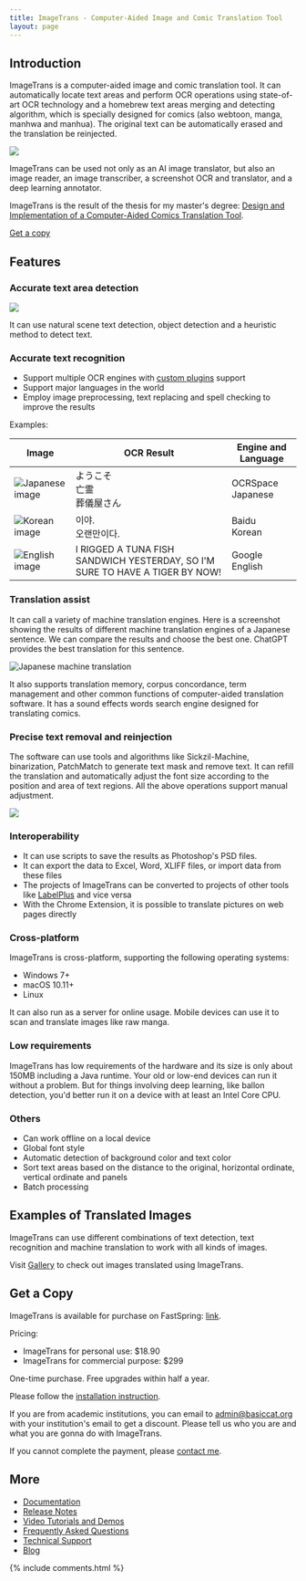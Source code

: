 ```yaml
---
title: ImageTrans - Computer-Aided Image and Comic Translation Tool
layout: page
---
```


## Introduction

ImageTrans is a computer-aided image and comic translation tool. It can automatically locate text areas and perform OCR operations using state-of-art OCR technology and a homebrew text areas merging and detecting algorithm, which is specially designed for comics (also webtoon, manga, manhwa and manhua). The original text can be automatically erased and the translation be reinjected.

![](/album/imagetrans.jpg)

ImageTrans can be used not only as an AI image translator, but also an image reader, an image transcriber, a screenshot OCR and translator, and a deep learning annotator.

ImageTrans is the result of the thesis for my master's degree: [Design and Implementation of a Computer-Aided Comics Translation Tool](https://www.researchgate.net/publication/342623300_Design_and_Implementation_of_a_Computer-Aided_Comics_Translation_Tool).[](https://www.researchgate.net/publication/342623300_Design_and_Implementation_of_a_Computer-Aided_Comics_Translation_Tool)

[Get a copy](#get-a-copy)

## Features

### Accurate text area detection

![](/album/imagetrans-features/localization.jpg)

It can use natural scene text detection, object detection and a heuristic method to detect text.
   
### Accurate text recognition

* Support multiple OCR engines with [custom plugins](https://github.com/xulihang/ImageTrans_plugins) support
* Support major languages in the world
* Employ image preprocessing, text replacing and spell checking to improve the results

Examples:

|  Image   | OCR Result  | Engine and Language |
|  ----  | ----  | ---- |
| ![Japanese image](/album/imagetrans-ocr/japanese.jpg)  | ようこそ<br/>亡霊<br/>葬儀屋さん | OCRSpace<br/>Japanese |
| ![Korean image](/album/imagetrans-ocr/korean.jpg)  | 이야.<br/>오랜만이다. | Baidu<br/>Korean |
| ![English image](/album/imagetrans-ocr/english-calvin-and-hobbes.jpg)  | I RIGGED A TUNA FISH SANDWICH YESTERDAY, SO I'M SURE TO HAVE A TIGER BY NOW! | Google<br/>English |

### Translation assist

It can call a variety of machine translation engines. Here is a screenshot showing the results of different machine translation engines of a Japanese sentence. We can compare the results and choose the best one. ChatGPT provides the best translation for this sentence.

![Japanese machine translation](/album/imagetrans-machine-translation/ja2en.jpg)

It also supports translation memory, corpus concordance, term management and other common functions of computer-aided translation software. It has a sound effects words search engine designed for translating comics.

### Precise text removal and reinjection

The software can use tools and algorithms like Sickzil-Machine, binarization, PatchMatch to generate text mask and remove text. It can refill the translation and automatically adjust the font size according to the position and area of text regions. All the above operations support manual adjustment.

![](/album/imagetrans-features/text-removal-and-reinjection.jpg)

### Interoperability

* It can use scripts to save the results as Photoshop's PSD files.
* It can export the data to Excel, Word, XLIFF files, or import data from these files
* The projects of ImageTrans can be converted to projects of other tools like [LabelPlus](https://github.com/xulihang/ImageTrans-docs/issues/439) and vice versa
* With the Chrome Extension, it is possible to translate pictures on web pages directly

### Cross-platform

ImageTrans is cross-platform, supporting the following operating systems:

* Windows 7+
* macOS 10.11+
* Linux

It can also run as a server for online usage. Mobile devices can use it to scan and translate images like raw manga.

### Low requirements

ImageTrans has low requirements of the hardware and its size is only about 150MB including a Java runtime. Your old or low-end devices can run it without a problem. But for things involving deep learning, like ballon detection, you'd better run it on a device with at least an Intel Core CPU.

### Others

* Can work offline on a local device
* Global font style
* Automatic detection of background color and text color
* Sort text areas based on the distance to the original, horizontal ordinate, vertical ordinate and panels
* Batch processing

## Examples of Translated Images

ImageTrans can use different combinations of text detection, text recognition and machine translation to work with all kinds of images.

Visit [Gallery](/gallery/) to check out images translated using ImageTrans.

## Get a Copy

ImageTrans is available for purchase on FastSpring: [link](https://basiccat.onfastspring.com/).

Pricing:

* ImageTrans for personal use: $18.90
* ImageTrans for commercial purpose: $299

One-time purchase. Free upgrades within half a year.

Please follow the [installation instruction](https://imagetrans.readthedocs.io/en/latest/gettingstarted.html#id2).

If you are from academic institutions, you can email to [admin@basiccat.org](mailto:admin@basiccat.org) with your institution's email to get a discount. Please tell us who you are and what you are gonna do with ImageTrans.

If you cannot complete the payment, please [contact me](mailto:admin@basiccat.org).

## More

* [Documentation](https://imagetrans.readthedocs.io/en/latest/)
* [Release Notes](/imagetrans/release-notes/)
* [Video Tutorials and Demos](/imagetrans/video/)
* [Frequently Asked Questions](/imagetrans/faq/)
* [Technical Support](/support/)
* [Blog](/tagged/#imagetrans)

{% include comments.html %}


